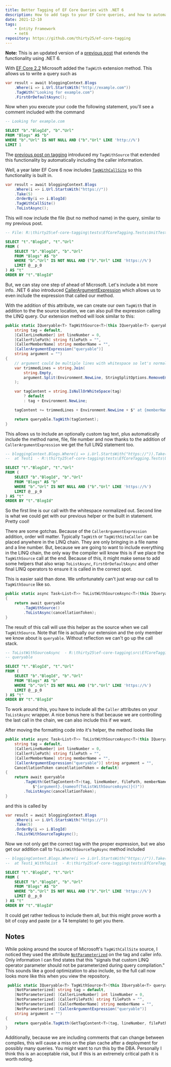 ```yaml
---
title: Better Tagging of EF Core Queries with .NET 6
description: How to add tags to your EF Core queries, and how to automatically give those tags better info.
date: 2021-12-10
tags:
    - Entity Framework
    - net6
repository: https://github.com/thirty25/ef-core-tagging
---
```


**Note:** This is an updated version of a [previous post](../../2020/09/tagging-query-with-ef-core/) that extends the functionality using .NET 6.

With [EF Core 2.2](https://devblogs.microsoft.com/dotnet/announcing-entity-framework-core-2-2/#query-tags) Microsoft
added the `TagWith` extension method. This allows us to write a query such as

```csharp
var result = await bloggingContext.Blogs
    .Where(i => i.Url.StartsWith("http://example.com"))
    .TagWith("Looking for example.com")
    .FirstOrDefaultAsync();
```

Now when you execute your code the following statement, you'll see a comment included with the command

```sql
-- Looking for example.com

SELECT "b"."BlogId", "b"."Url"
FROM "Blogs" AS "b"
WHERE "b"."Url" IS NOT NULL AND ("b"."Url" LIKE 'http://%')
LIMIT 1
```

The [previous post on tagging](../../2020/09/tagging-query-with-ef-core/) introduced my `TagWithSource` that extended this functionality by automatically including the caller information.

Well, a year later EF Core 6 now includes [`TagWithCallSite`](https://docs.microsoft.com/en-us/ef/core/what-is-new/ef-core-6.0/whatsnew#tag-queries-with-file-name-and-line-number) so this functionality is built in.

```csharp
var result = await bloggingContext.Blogs
    .Where(i => i.Url.StartsWith("https://"))
    .Take(5)
    .OrderBy(i => i.BlogId)
    .TagWithCallSite()
    .ToListAsync();
```

This will now include the file (but no method name) in the query, similar to my previous post.

```sql
-- File: R:\thirty25\ef-core-tagging\tests\EfCoreTagging.Tests\UnitTest1.cs:46

SELECT "t"."BlogId", "t"."Url"
FROM (
    SELECT "b"."BlogId", "b"."Url"
    FROM "Blogs" AS "b"
    WHERE "b"."Url" IS NOT NULL AND ("b"."Url" LIKE 'https://%')
    LIMIT @__p_0
) AS "t"
ORDER BY "t"."BlogId"
```

But, we can stay one step of ahead of Microsoft. Let's include a bit more info. .NET 6 also introduced 
[CallerArgumentExpression](https://github.com/dotnet/csharplang/blob/main/proposals/csharp-10.0/caller-argument-expression.md)
which allows us to even include the expression that called our method.

With the addition of this attribute, we can create our own `TagWith`
that in addition to the  the source location, we can also pull the expression calling the
LINQ query. Our extension method will look similar to this:

```csharp
public static IQueryable<T> TagWithSource<T>(this IQueryable<T> queryable,
    string tag = default,
    [CallerLineNumber] int lineNumber = 0,
    [CallerFilePath] string filePath = "",
    [CallerMemberName] string memberName = "",
    [CallerArgumentExpression("queryable")]
    string argument = "")
{
    // argument could be multiple lines with whitespace so let's normalize it down to one line
    var trimmedLines = string.Join(
        string.Empty,
        argument.Split(Environment.NewLine, StringSplitOptions.RemoveEmptyEntries).Select(i => i.Trim())
    );

    var tagContent = string.IsNullOrWhiteSpace(tag)
        ? default
        : tag + Environment.NewLine;

    tagContent += trimmedLines + Environment.NewLine + $" at {memberName}  - {filePath}:{lineNumber}";

    return queryable.TagWith(tagContent);
}
```

This allows us to include an optionally custom tag text, plus automatically include the method name, file, file number and now thanks to the addition of `CallerArgumentExpression` 
we get the full LINQ statement too. 

```sql
-- bloggingContext.Blogs.Where(i => i.Url.StartsWith("https://")).Take(5).OrderBy(i => i.BlogId)
--  at Test1  - R:\thirty25\ef-core-tagging\tests\EfCoreTagging.Tests\UnitTest1.cs:46

SELECT "t"."BlogId", "t"."Url"
FROM (
    SELECT "b"."BlogId", "b"."Url"
    FROM "Blogs" AS "b"
    WHERE "b"."Url" IS NOT NULL AND ("b"."Url" LIKE 'https://%')
    LIMIT @__p_0
) AS "t"
ORDER BY "t"."BlogId"

```

So the first line is our call with the whitespace normalized out. Second line is what we could get with our previous helper or the built in statement. Pretty cool!

There are some gotchas. Because of the `CallerArgumentExpression` addition, order will matter. Typically `TagWith` or `TagWithSiteCaller` can be placed anywhere in the LINQ chain. They are only bringing in a file name and a line number. But, because we are going to want to include everything in the 
LINQ chain, the only way the compiler will know this is if we place the `TagWithSource` call at the end. Because of this, it might make sense to add some helpers that also wrap `ToListAsync`, `FirstOrDefaultAsync` and other final LINQ operators to ensure it is called in the correct spot. 

This is easier said than done. We unfortunately can't just wrap our call to `TagWithSource` like so.

```csharp
public static async Task<List<T>> ToListWithSourceAsync<T>(this IQueryable<T> queryable, CancellationToken cancellationToken = default)
{
    return await queryable
        .TagWithSource()
        .ToListAsync(cancellationToken);
}
```        

The result of this call will use this helper as the source when we call `TagWithSource`. Note that file is actually our extension and
the only member we know about is `queryable`. Without reflection we can't go up the call stack.

```sql
-- ToListWithSourceAsync  - R:\thirty25\ef-core-tagging\src\EfCoreTagging.Data\IQueryableTaggingExtensions.cs27
-- queryable

SELECT "t"."BlogId", "t"."Url"
FROM (
    SELECT "b"."BlogId", "b"."Url"
    FROM "Blogs" AS "b"
    WHERE "b"."Url" IS NOT NULL AND ("b"."Url" LIKE 'https://%')
    LIMIT @__p_0
) AS "t"
ORDER BY "t"."BlogId"
```

To work around this, you have to include all the `Caller` attributes on your `ToListAsync` wrapper. A nice bonus here is that because
we are controlling the last call in the chain, we can also include this if we want.

 After moving the formatting code into it's helper, the method looks like

```csharp
public static async Task<List<T>> ToListWithSourceAsync<T>(this IQueryable<T> queryable, 
    string tag = default,
    [CallerLineNumber] int lineNumber = 0,
    [CallerFilePath] string filePath = "",
    [CallerMemberName] string memberName = "",
    [CallerArgumentExpression("queryable")] string argument = "",
    CancellationToken cancellationToken = default)
{
    return await queryable
        .TagWith(GetTagContent<T>(tag, lineNumber, filePath, memberName,
            $"{argument}.{nameof(ToListWithSourceAsync)}()"))
        .ToListAsync(cancellationToken);
}

```

and this is called by

```csharp
var result = await bloggingContext.Blogs
    .Where(i => i.Url.StartsWith("https://"))
    .Take(5)
    .OrderBy(i => i.BlogId)
    .ToListWithSourceTagAsync();
```

Now we not only get the correct tag with the proper expression, but we also get our addition call to `ToListWithSourceTagAsync` method included

```sql
-- bloggingContext.Blogs.Where(i => i.Url.StartsWith("https://")).Take(5).OrderBy(i => i.BlogId).ToListWithSourceAsync()
--  at Test1_WithToList  - R:\thirty25\ef-core-tagging\tests\EfCoreTagging.Tests\UnitTest1.cs:67

SELECT "t"."BlogId", "t"."Url"
FROM (
    SELECT "b"."BlogId", "b"."Url"
    FROM "Blogs" AS "b"
    WHERE "b"."Url" IS NOT NULL AND ("b"."Url" LIKE 'https://%')
    LIMIT @__p_0
) AS "t"
ORDER BY "t"."BlogId"
```

It could get rather tedious to include them all, but this might prove worth a bit of copy and paste (or a T4 template) to get you there. 

## Notes

While poking around the source of Microsoft's `TagWithCallSite` source, I noticed they used the attribute [`NotParameterized`](https://docs.microsoft.com/en-us/dotnet/api/microsoft.entityframeworkcore.query.notparameterizedattribute?view=efcore-5.0) on the tag and caller info. Only information I can find states that this "signals that custom LINQ operator parameter should not be parameterized during query compilation." This sounds like a good optimization to also include, so the full call now looks more like this when you view the repository.

```csharp
 public static IQueryable<T> TagWithSource<T>(this IQueryable<T> queryable,
    [NotParameterized] string tag = default,
    [NotParameterized] [CallerLineNumber] int lineNumber = 0,
    [NotParameterized] [CallerFilePath] string filePath = "",
    [NotParameterized] [CallerMemberName] string memberName = "",
    [NotParameterized] [CallerArgumentExpression("queryable")]
    string argument = "")
{
    return queryable.TagWith(GetTagContent<T>(tag, lineNumber, filePath, memberName, argument));
}
```

Additionally, because we are including comments that can change between compiles, this will cause a miss on the plan cache after a deployment for possibly many queries. 
You might want to run this by the DBA. Personally I think this is an acceptable risk, but if this is an extremely critical path it is worth noting. 